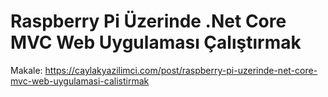 # Raspberry Pi Üzerinde .Net Core MVC Web Uygulaması Çalıştırmak

Makale: https://caylakyazilimci.com/post/raspberry-pi-uzerinde-net-core-mvc-web-uygulamasi-calistirmak
